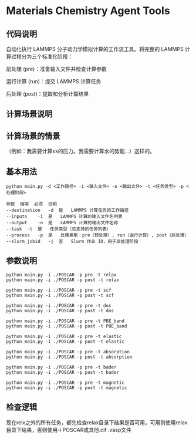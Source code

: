 # Materials Chemistry  Agent Tools
## 代码说明
自动化执行 LAMMPS 分子动力学模拟计算的工作流工具。将完整的 LAMMPS 计算过程分为三个标准化阶段：

前处理 (pre)：准备输入文件并检查计算参数

运行计算 (run)：提交 LAMMPS 计算任务

后处理 (post)：提取和分析计算结果

## 计算场景说明

## 计算场景的情景

（例如：我需要计算xx的压力。我需要计算水的势能...）这样的。

## 基本用法
```
python main.py -d <工作路径> -i <输入文件> -o <输出文件> -t <任务类型> -p <处理阶段>

参数	缩写	必须	说明
--destination	-d	是	LAMMPS 计算任务的工作路径
--inputs	-i	是	LAMMPS 计算的输入文件名列表
--output	-o	是	LAMMPS 计算的输出文件名称
--task	-t	是	任务类型（见支持的任务列表）
--process	-p	是	处理类型：pre（预处理）, run（运行计算）, post（后处理）
--slurm_jobid	-j	否	Slurm 作业 ID，用于后处理阶段
```

## 参数说明

```
python main.py -i ./POSCAR -p pre -t relax 
python main.py -i ./POSCAR -p post -t relax 

python main.py -i ./POSCAR -p pre -t scf 
python main.py -i ./POSCAR -p post -t scf 

python main.py -i ./POSCAR -p pre -t dos 
python main.py -i ./POSCAR -p post -t dos

python main.py -i ./POSCAR -p pre -t PBE_band 
python main.py -i ./POSCAR -p post -t PBE_band

python main.py -i ./POSCAR -p pre -t elastic 
python main.py -i ./POSCAR -p post -t elastic

python main.py -i ./POSCAR -p pre -t absorption 
python main.py -i ./POSCAR -p post -t absorption

python main.py -i ./POSCAR -p pre -t bader
python main.py -i ./POSCAR -p post -t bader

python main.py -i ./POSCAR -p pre -t magnetic
python main.py -i ./POSCAR -p post -t magnetic
```

## 检查逻辑
现在relx之外的所有任务，都先检查relax目录下结果是否可用，可用则使用relax目录下结果，否则使用-i POSCAR或其他.cif .vasp文件
